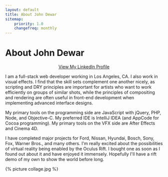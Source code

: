 ```yaml
---
layout: default
title: About John Dewar
sitemap:
    priority: 1.0
    changefreq: monthly
---
```


<div id="home">
<h1>About John Dewar</h1>
</div>
<p style="text-align: center;">
	<a href="http://www.linkedin.com/in/johnstarrdewar">View My LinkedIn Profile</a>
</p>

I am a full-stack web developer working in Los Angeles, CA. I also work in visual effects. I find that the skill sets complement one another nicely, as scripting and DRY principles are important for artists who want to work efficiently on groups of similar shots, while the principles of compositing and rendering are often useful in front-end development when implementing advanced interface designs. 

My primary tools on the programming side are JavaScript with jQuery, PHP, Node, and Objective-C. My preferred IDE is IntelliJ IDEA (and AppCode for Cocoa programming). My primary tools on the VFX side are After Effects and Cinema 4D.

I have completed major projects for Ford, Nissan, Hyundai, Bosch, Sony, Fox, Warner Bros., and many others. I'm really excited about the possibilities of virtual reality being enabled by the Oculus Rift.  I bought one as soon as I found out about it and have enjoyed it immensely.  Hopefully I'll have a rift demo of my own to show the world before long.

{% picture collage.jpg %}